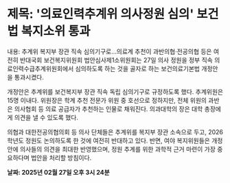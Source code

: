# **제목: '의료인력추계위 의사정원 심의' 보건법 복지소위 통과**

  내용: 추계위 복지부 장관 직속 심의기구로…의료계 추천이 과반의협·전공의협 등은 여전히 반대국회 보건복지위원회 법안심사제1소위원회는 27일 의사 정원을 정부 직속 의료인력수급추계위원회에서 심의하도록 하는 것을 골자로 하는 보건의료기본법 개정안을 통과시켰다.

개정안은 추계위를 보건복지부 장관 직속 독립 심의기구로 규정하도록 했다. 추계위원은 15명 이내다. 위원장은 학계 추천 전문가 위원 중 호선으로 정하지만, 전체 위원의 과반은 의사협회 등 의료 공급자가 추천하는 인물로 채워진다. 의과대학의 장은 대학 총장에게 의견을 낼 수 있도록 했다.

의협과 대한전공의협의회 등 의사 단체들은 추계위를 복지부 장관 소속으로 두고, 2026학년도 정원도 논의하도록 한 것에 여전히 반대하고 있다. 반면, 여야 복지위원들은 개정안에 의사들의 의견을 최대한 반영했으며, 정원 추계를 위한 과학적 근거 마련이 가장 중요하다며 법안을 처리할 방침이다.

  **날짜: 2025년 02월 27일 오후 3시 24분**